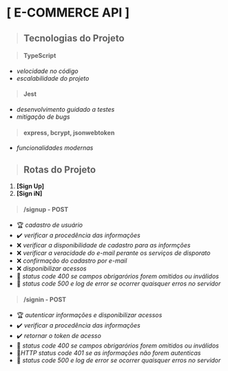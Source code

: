 # **[ E-COMMERCE API ]**
> ## Tecnologias do Projeto

> #### TypeScript
* *velocidade no código*
* *escalabilidade do projeto*

> #### Jest 
* *desenvolvimento guidado a testes*
* *mitigação de bugs*

> #### express, bcrypt, jsonwebtoken
* *funcionalidades modernas*


> ## Rotas do Projeto
1. **[Sign Up]**
2. **[Sign iN]**


> #### /signup - POST
* 🏆 *cadastro de usuário*
* ✔️ *verificar a procedência das informações*
* ❌ *verificar a disponibilidade de cadastro para as informções*
* ❌ *verificar a veracidade do e-mail perante os serviços de disporato*
* ❌ *confirmação do cadastro por e-mail*
* ❌ *disponibilizar acessos*
* 🐞 *status code 400 se campos obrigarórios forem omitidos ou inválidos*
* 🐞 *status code 500 e log de error se ocorrer quaisquer erros no servidor*


> #### /signin - POST
* 🏆 *autenticar informações e disponibilizar acessos*
* ✔️ *verificar a procedência das informações*
* ✔️ *retornar o token de acesso*
* 🐞 *status code 400 se campos obrigarórios forem omitidos ou inválidos*
* 🐞*HTTP status code 401 se as informações não forem autenticas*
* 🐞 *status code 500 e log de error se ocorrer quaisquer erros no servidor*

